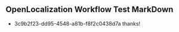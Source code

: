 ## OpenLocalization Workflow Test MarkDown
* 3c9b2f23-dd95-4548-a81b-f8f2c0438d7a thanks!

<!--HONumber=Jul16_HO3-->



